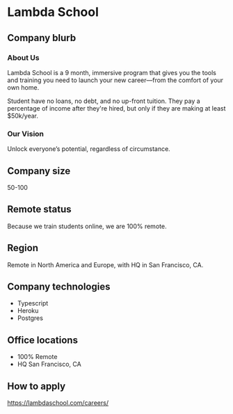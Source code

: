 # Lambda School

## Company blurb

### About Us

Lambda School is a 9 month, immersive program that gives you the tools and training you need to launch your new career—from the comfort of your own home.

Student have no loans, no debt, and no up-front tuition. They pay a percentage of income after they're hired, but only if they are making at least $50k/year.

### Our Vision

Unlock everyone’s potential, regardless of circumstance.

## Company size

50-100

## Remote status

Because we train students online, we are 100% remote.

## Region

Remote in North America and Europe, with HQ in San Francisco, CA.

## Company technologies

* Typescript
* Heroku
* Postgres

## Office locations

* 100% Remote
* HQ San Francisco, CA

## How to apply

https://lambdaschool.com/careers/
